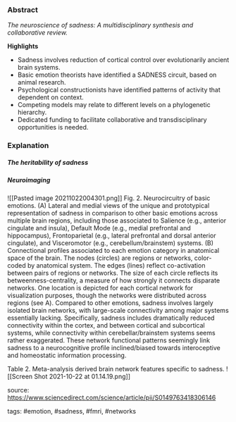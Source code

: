 ### Abstract
*The neuroscience of sadness: A multidisciplinary synthesis and collaborative review.*
 
 **Highlights**
- Sadness involves reduction of cortical control over evolutionarily ancient brain systems.
- Basic emotion theorists have identified a SADNESS circuit, based on animal research.
- Psychological constructionists have identified patterns of activity that dependent on context.
- Competing models may relate to different levels on a phylogenetic hierarchy.
- Dedicated funding to facilitate collaborative and transdisciplinary opportunities is needed.

### Explanation
##### The heritability of sadness

##### Neuroimaging
![[Pasted image 20211022004301.png]]
Fig. 2. Neurocircuitry of basic emotions. (A) Lateral and medial views of the unique and prototypical representation of sadness in comparison to other basic emotions across multiple brain regions, including those associated to Salience (e.g., anterior cingulate and insula), Default Mode (e.g., medial prefrontal and hippocampus), Frontoparietal (e.g., lateral prefrontal and dorsal anterior cingulate), and Visceromotor (e.g., cerebellum/brainstem) systems. (B) Connectional profiles associated to each emotion category in anatomical space of the brain. The nodes (circles) are regions or networks, color-coded by anatomical system. The edges (lines) reflect co-activation between pairs of regions or networks. The size of each circle reflects its betweenness-centrality, a measure of how strongly it connects disparate networks. One location is depicted for each cortical network for visualization purposes, though the networks were distributed across regions (see A). Compared to other emotions, sadness involves largely isolated brain networks, with large-scale connectivity among major systems essentially lacking. Specifically, sadness includes dramatically reduced connectivity within the cortex, and between cortical and subcortical systems, while connectivity within cerebellar/brainstem systems seems rather exaggerated. These network functional patterns seemingly link sadness to a neurocognitive profile inclined/biased towards interoceptive and homeostatic information processing.


Table 2. Meta-analysis derived brain network features specific to sadness.
![[Screen Shot 2021-10-22 at 01.14.19.png]]

source: https://www.sciencedirect.com/science/article/pii/S0149763418306146

tags: #emotion, #sadness, #fmri, #networks